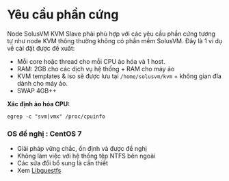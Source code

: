 # Yêu cầu phần cứng

Node SolusVM KVM Slave phải phù hợp với các yêu cầu phần cứng tương tự như node KVM thông thường không có phần mềm SolusVM. Đây là 1 ví dụ về cài đặt được đề xuất:
- Mỗi core hoặc thread cho mỗi CPU ảo hóa và 1 host.
- RAM: 2GB cho các dịch vụ hệ thống + RAM cho máy ảo
- KVM templates & iso sẽ được lưu tại `/home/solusvm/kvm` + không gian đĩa dành cho máy ảo.
- SWAP 4GB++

**Xác định ảo hóa CPU:**
```
egrep -c "svm|vmx" /proc/cpuinfo
```

### OS đề nghị : **CentOS 7**
- Giải pháp vững chắc, ổn định và được đề nghị
- Không làm việc với hệ thống tệp NTFS bên ngoài
- Các sửa đổi bổ sung là cần thiết
- Xem [Libguestfs](#7)
